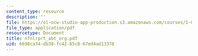 ```yaml
---
content_type: resource
description: ''
file: https://ol-ocw-studio-app-production.s3.amazonaws.com/courses/1-054-mechanics-and-design-of-concrete-structures-spring-2004/6698ca34db38fc4285c867ed4ad13378_nfnlrprt_abt_org.pdf
file_type: application/pdf
resourcetype: Document
title: nfnlrprt_abt_org.pdf
uid: 6698ca34-db38-fc42-85c8-67ed4ad13378
---
```

